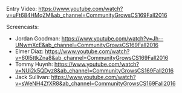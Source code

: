 Entry Video:
https://www.youtube.com/watch?v=uFt684HMqZM&ab_channel=CommunityGrowsCS169Fall2016

Screencasts:
- Jordan Goodman: https://www.youtube.com/watch?v=Jh--UNwmXcE&ab_channel=CommunityGrowsCS169Fall2016
- Elmer Diaz: https://www.youtube.com/watch?v=60l5ttkZna8&ab_channel=CommunityGrowsCS169Fall2016
- Tommy Huynh: https://www.youtube.com/watch?v=NUi2k5QDyz8&ab_channel=CommunityGrowsCS169Fall2016
- Jack Sullivan: https://www.youtube.com/watch?v=sWeNH4ZfXR8&ab_channel=CommunityGrowsCS169Fall2016

